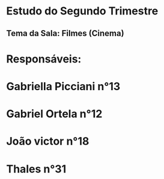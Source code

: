 # Estudo do Segundo Trimestre
## Tema da Sala: Filmes (Cinema)
# Responsáveis: 
# Gabriella Picciani n°13
# Gabriel Ortela n°12
# João victor n°18
# Thales n°31

